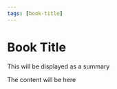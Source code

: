 ```yaml
---
tags: [book-title]
---
```


# Book Title

This will be displayed as a summary

<!-- truncate -->

The content will be here
